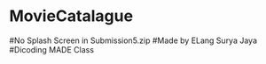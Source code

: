# MovieCatalague

#No Splash Screen in Submission5.zip
#Made by ELang Surya Jaya 
#Dicoding MADE Class
